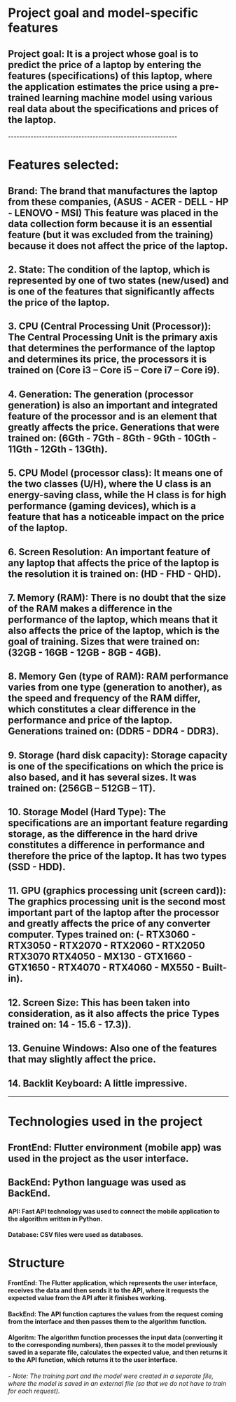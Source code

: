 <h1>Project goal and model-specific features</h1>

<h2> Project goal: It is a project whose goal is to predict the price of a laptop by entering the features (specifications) of this laptop, where the application estimates the price using a pre-trained learning machine model using various real data about the specifications and prices of the laptop. </h2>
------------------------------------------------------------

<h1> Features selected: </h1>

<h2> Brand: The brand that manufactures the laptop from these companies,
(ASUS - ACER - DELL - HP - LENOVO - MSI) This feature was placed in the data collection form because it is an essential feature (but it was excluded from the training) because it does not affect the price of the laptop. </h2>

<h2> 2. State: The condition of the laptop, which is represented by one of two states (new/used) and is one of the features that significantly affects the price of the laptop. </h2>

<h2> 3. CPU (Central Processing Unit (Processor)): The Central Processing Unit is the primary axis that determines the performance of the laptop and determines its price, the processors it is trained on (Core i3 – Core i5 – Core i7 – Core i9). </h2>

<h2> 4. Generation: The generation (processor generation) is also an important and integrated feature of the processor and is an element that greatly affects the price. Generations that were trained on:
(6Gth - 7Gth - 8Gth - 9Gth - 10Gth - 11Gth - 12Gth - 13Gth). </h2>

<h2> 5. CPU Model (processor class): It means one of the two classes (U/H), where the U class is an energy-saving class, while the H class is for high performance (gaming devices), which is a feature that has a noticeable impact on the price of the laptop. </h2>

<h2> 6. Screen Resolution: An important feature of any laptop that affects the price of the laptop is the resolution it is trained on: (HD - FHD - QHD). </h2>

<h2> 7. Memory (RAM): There is no doubt that the size of the RAM makes a difference in the performance of the laptop, which means that it also affects the price of the laptop, which is the goal of training. Sizes that were trained on: (32GB - 16GB - 12GB - 8GB - 4GB). </h2>

<h2> 8. Memory Gen (type of RAM): RAM performance varies from one type (generation to another), as the speed and frequency of the RAM differ, which constitutes a clear difference in the performance and price of the laptop.
Generations trained on: (DDR5 - DDR4 - DDR3). </h2>

<h2> 9. Storage (hard disk capacity): Storage capacity is one of the specifications on which the price is also based, and it has several sizes. It was trained on: (256GB – 512GB – 1T). </h2>

<h2> 10. Storage Model (Hard Type): The specifications are an important feature regarding storage, as the difference in the hard drive constitutes a difference in performance and therefore the price of the laptop. It has two types (SSD - HDD). </h2>

<h2> 11. GPU (graphics processing unit (screen card)): The graphics processing unit is the second most important part of the laptop after the processor and greatly affects the price of any converter computer.
Types trained on:
(- RTX3060 - RTX3050 - RTX2070 - RTX2060 - RTX2050 RTX3070 RTX4050 - MX130 - GTX1660 - GTX1650 - RTX4070 - RTX4060 - MX550 - Built-in). </h2>

<h2> 12. Screen Size: This has been taken into consideration, as it also affects the price
Types trained on: 14 - 15.6 - 17.3)). </h2>

<h2> 13. Genuine Windows: Also one of the features that may slightly affect the price. </h2>

<h2> 14. Backlit Keyboard: A little impressive. </h2>

---------------------------------------------------------------------------
<h1> Technologies used in the project </h1>

<h2> FrontEnd: Flutter environment (mobile app) was used in the project as the user interface. </h2>

<h2> BackEnd: Python language was used as BackEnd. </h2>

<h4> API: Fast API technology was used to connect the mobile application to the algorithm written in Python. </h4>

<h4> Database: CSV files were used as databases. </h4>



<h1> Structure </h1>

<h4> FrontEnd: The Flutter application, which represents the user interface, receives the data and then sends it to the API, where it requests the expected value from the API after it finishes working. </h4>
<h4> BackEnd: The API function captures the values from the request coming from the interface and then passes them to the algorithm function. </h4>
<h4> Algoritm: The algorithm function processes the input data (converting it to the corresponding numbers), then passes it to the model previously saved in a separate file, calculates the expected value, and then returns it to the API function, which returns it to the user interface. </h4>
<h6> - Note: The training part and the model were created in a separate file, where the model is saved in an external file (so that we do not have to train for each request). </h6>
